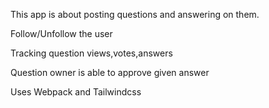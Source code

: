 This app is about posting questions and answering on them.


Follow/Unfollow the user

Tracking question views,votes,answers

Question owner is able to approve given answer

Uses Webpack and Tailwindcss
